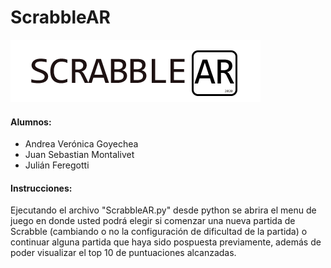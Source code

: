 # ScrabbleAR

![Logo](https://github.com/andr-vg/TrabajoFinalPython/blob/master/TrabajoFinalPython/scrabbleAR/Datos/media/Logo.png?raw=true)


#### Alumnos: 
*  Andrea Verónica Goyechea
*  Juan Sebastian Montalivet
*  Julián Feregotti

#### Instrucciones:
Ejecutando el archivo "ScrabbleAR.py" desde python se abrira el menu de juego en donde usted podrá elegir
si comenzar una nueva partida de Scrabble (cambiando o no la configuración de dificultad de la partida) o continuar
alguna partida que haya sido pospuesta previamente, además de poder visualizar el top 10 de puntuaciones alcanzadas.
